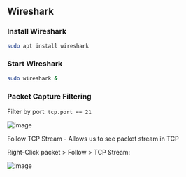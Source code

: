 ## Wireshark

### Install Wireshark
```bash
sudo apt install wireshark
```

### Start Wireshark
```bash
sudo wireshark &
```

### Packet Capture Filtering
Filter by port: `tcp.port == 21` 

![image](https://user-images.githubusercontent.com/68156940/205453198-a3624e59-1066-4cb4-86fc-f3273707b219.png)

Follow TCP Stream - Allows us to see packet stream in TCP

Right-Click packet > Follow > TCP Stream:

![image](https://user-images.githubusercontent.com/68156940/205453669-f90461a1-d50f-41d0-8daa-bd500074f5b9.png)
